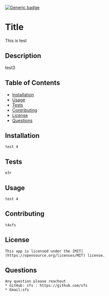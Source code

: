 
[![Generic badge](https://img.shields.io/badge/license-MIT-<COLOR>.svg)](#[MIT](https://opensource.org/licenses/MIT))
    

# Title
This is test        

## Description
test3
## Table of Contents
* [Installation](#installation)
* [Usage](#usage)
* [Tests](#tests)
* [Contributing](#contributing)
* [License](#license)
* [Questions](#questions)

## Installation
    test 4
## Tests
    e3r
## Usage
    test 4
## Contributing
    t4sfs
## License
    This app is licensed under the [MIT](https://opensource.org/licenses/MIT) license.
## Questions
    Any question please reachout 
    * GitHub: sfs : https://github.com/sfs
    * Email:sfs
      
